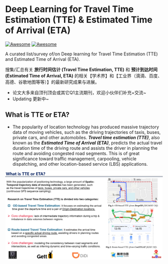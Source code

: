 # Deep Learning for Travel Time Estimation (TTE) & Estimated Time of Arrival (ETA)

[![Awesome](https://awesome.re/badge.svg)](https://awesome.re) [![Awesome](https://awesome.re/badge-flat2.svg)](https://awesome.re)

A curated list/survey of/on Deep learning for Travel Time Estimation (TTE) and Estimated Time of Arrival (ETA).

搜集/汇总有关 **旅行时间估计 (Travel Time Estimation, TTE)** 和 **预计到达时间 (Estimated Time of Arrival, ETA)** 的相关【学术界】和【工业界（滴滴、百度、高德、谷歌地图等等）】的最新研究成果与进展。

- 论文大多来自顶刊顶会或其它Q1主流期刊，欢迎小伙伴们补充+交流~
- Updating 更新中~

## What is TTE or ETA?
- The popularity of location technology has produced massive trajectory data of moving vehicles, such as the driving trajectories of taxis, buses, private cars, and other automobiles. ***Travel time estimation (TTE)***, also known as the ***Estimated Time of Arrival (ETA)***, predicts the actual travel duration time of the driving route and assists the driver in planning the route and avoiding congested road segments. This is of great significance toward traffic management, carpooling, vehicle dispatching, and other location-based service (LBS) applications.
  
<p align="center">
<img align="middle" src="https://github.com/JKZuo/Awesome-Travel-Time-Estimation-TTE-ETA/blob/main/fig1.png"/>
</p>
